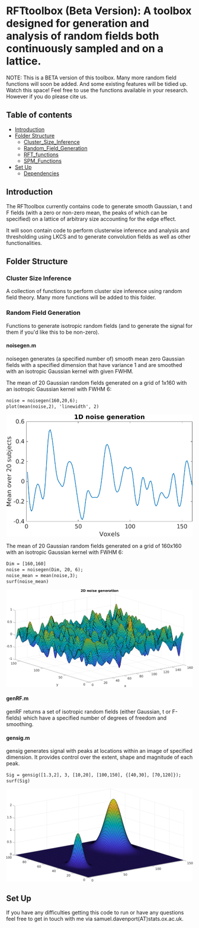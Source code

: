 # RFTtoolbox (Beta Version): A toolbox designed for generation and analysis of random fields both continuously sampled and on a lattice.
NOTE: This is a BETA version of this toolbox. Many more random field functions will soon be added.
And some existing features will be tidied up. Watch this space! Feel free to use the functions available in your research.
However if you do please cite us.

## Table of contents
* [Introduction](#introduction)
* [Folder Structure](#folderstruct)
    * [Cluster_Size_Inference](#CLInf)
    * [Random_Field_Generation](#RFfunctions)
    * [RFT_functions](#siggen)
    * [SPM_Functions](#power)
* [Set Up](#setup)
    * [Dependencies](#dependencies)

## Introduction <a name="introduction"></a>
The RFTtoolbox currently contains code to generate smooth Gaussian, t and 
F fields (with a zero or non-zero mean, the peaks of which can be specified) 
on a lattice of arbitrary size accounting for the edge effect.

It will soon contain code to perform clusterwise inference and analysis and thresholding 
using LKCS and to generate convolution fields as well as other functionalities.

## Folder Structure <a name="folderstruct"></a>

### Cluster Size Inference <a name="CLInf"></a>

A collection of functions to perform cluster size inference using random 
field theory. Many more functions will be added to this folder.

### Random Field Generation <a name="RFfunctions"></a>

Functions to generate isotropic random fields (and to generate the signal 
for them if you'd like this to be non-zero).

#### noisegen.m
noisegen generates (a specified number of) smooth mean zero Gaussian fields 
with a specified dimension that have variance 1 and are smoothed with an 
isotropic Gaussian kernel with given FWHM.

The mean of 20 Gaussian random fields generated on a grid of 1x160 with 
an isotropic Gaussian kernel with FWHM 6:
```
noise = noisegen(160,20,6);
plot(mean(noise,2), 'linewidth', 2)
```
![alt tag](Figures/readme_1Dreal.png)


The mean of 20 Gaussian random fields generated on a grid of 160x160 with 
an isotropic Gaussian kernel with FWHM 6:
```
Dim = [160,160]
noise = noisegen(Dim, 20, 6);
noise_mean = mean(noise,3);
surf(noise_mean)
```
![alt tag](Figures/readme_2Dreal.png)

#### genRF.m
genRF returns a set of isotropic random fields (either Gaussian, t or 
F-fields) which have a specified number of degrees of freedom and smoothing.


#### gensig.m
gensig generates signal with peaks at locations within an image of specified 
dimension. It provides control over the extent, shape and magnitude of each peak.

```
Sig = gensig([1.3,2], 3, [10,20], [100,150], {[40,30], [70,120]});
surf(Sig)
```

![alt tag](Figures/readme_signal.png)

## Set Up
If you have any difficulties getting this code to run or have any questions
feel free to get in touch with me via samuel.davenport(AT)stats.ox.ac.uk.